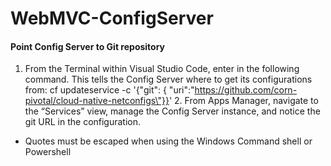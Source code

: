 # WebMVC-ConfigServer
#### Point Config Server to Git repository 
1. From the Terminal within Visual Studio Code, enter in the following command. This tells the Config Server where to get its configurations from: cf updateservice <your config server name> -c '{\"git\": { \"uri\":\"https://github.com/corn-pivotal/cloud-native-netconfigs\"}}' 2. From Apps Manager, navigate to the “Services” view, manage the Config Server instance, and notice the git URL in the configuration.

* Quotes must be escaped when using the Windows Command shell or Powershell
